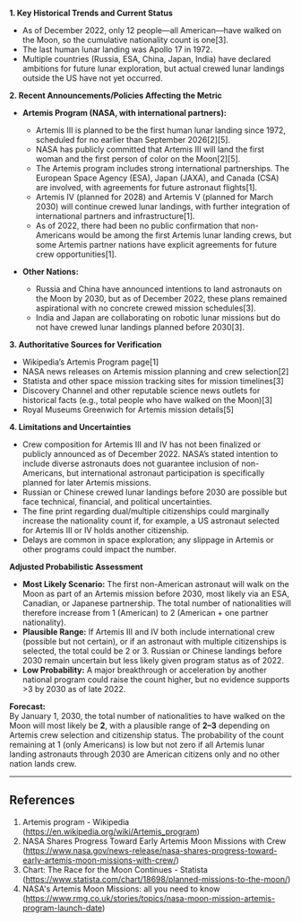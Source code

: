 **1. Key Historical Trends and Current Status**

- As of December 2022, only 12 people—all American—have walked on the Moon, so the cumulative nationality count is one[3].
- The last human lunar landing was Apollo 17 in 1972.
- Multiple countries (Russia, ESA, China, Japan, India) have declared ambitions for future lunar exploration, but actual crewed lunar landings outside the US have not yet occurred.

**2. Recent Announcements/Policies Affecting the Metric**

- **Artemis Program (NASA, with international partners):**
  - Artemis III is planned to be the first human lunar landing since 1972, scheduled for no earlier than September 2026[2][5].
  - NASA has publicly committed that Artemis III will land the first woman and the first person of color on the Moon[2][5].
  - The Artemis program includes strong international partnerships. The European Space Agency (ESA), Japan (JAXA), and Canada (CSA) are involved, with agreements for future astronaut flights[1].
  - Artemis IV (planned for 2028) and Artemis V (planned for March 2030) will continue crewed lunar landings, with further integration of international partners and infrastructure[1].
  - As of 2022, there had been no public confirmation that non-Americans would be among the first Artemis lunar landing crews, but some Artemis partner nations have explicit agreements for future crew opportunities[1].

- **Other Nations:**
  - Russia and China have announced intentions to land astronauts on the Moon by 2030, but as of December 2022, these plans remained aspirational with no concrete crewed mission schedules[3].
  - India and Japan are collaborating on robotic lunar missions but do not have crewed lunar landings planned before 2030[3].

**3. Authoritative Sources for Verification**

- Wikipedia’s Artemis Program page[1]
- NASA news releases on Artemis mission planning and crew selection[2]
- Statista and other space mission tracking sites for mission timelines[3]
- Discovery Channel and other reputable science news outlets for historical facts (e.g., total people who have walked on the Moon)[3]
- Royal Museums Greenwich for Artemis mission details[5]

**4. Limitations and Uncertainties**

- Crew composition for Artemis III and IV has not been finalized or publicly announced as of December 2022. NASA’s stated intention to include diverse astronauts does not guarantee inclusion of non-Americans, but international astronaut participation is specifically planned for later Artemis missions.
- Russian or Chinese crewed lunar landings before 2030 are possible but face technical, financial, and political uncertainties.
- The fine print regarding dual/multiple citizenships could marginally increase the nationality count if, for example, a US astronaut selected for Artemis III or IV holds another citizenship.
- Delays are common in space exploration; any slippage in Artemis or other programs could impact the number.

**Adjusted Probabilistic Assessment**

- **Most Likely Scenario:** The first non-American astronaut will walk on the Moon as part of an Artemis mission before 2030, most likely via an ESA, Canadian, or Japanese partnership. The total number of nationalities will therefore increase from 1 (American) to 2 (American + one partner nationality).
- **Plausible Range:** If Artemis III and IV both include international crew (possible but not certain), or if an astronaut with multiple citizenships is selected, the total could be 2 or 3. Russian or Chinese landings before 2030 remain uncertain but less likely given program status as of 2022.
- **Low Probability:** A major breakthrough or acceleration by another national program could raise the count higher, but no evidence supports >3 by 2030 as of late 2022.

**Forecast:**  
By January 1, 2030, the total number of nationalities to have walked on the Moon will most likely be **2**, with a plausible range of **2–3** depending on Artemis crew selection and citizenship status. The probability of the count remaining at 1 (only Americans) is low but not zero if all Artemis lunar landing astronauts through 2030 are American citizens only and no other nation lands crew.

---

## References

1. Artemis program - Wikipedia (https://en.wikipedia.org/wiki/Artemis_program)
2. NASA Shares Progress Toward Early Artemis Moon Missions with Crew (https://www.nasa.gov/news-release/nasa-shares-progress-toward-early-artemis-moon-missions-with-crew/)
3. Chart: The Race for the Moon Continues - Statista (https://www.statista.com/chart/18698/planned-missions-to-the-moon/)
5. NASA's Artemis Moon Missions: all you need to know (https://www.rmg.co.uk/stories/topics/nasa-moon-mission-artemis-program-launch-date)